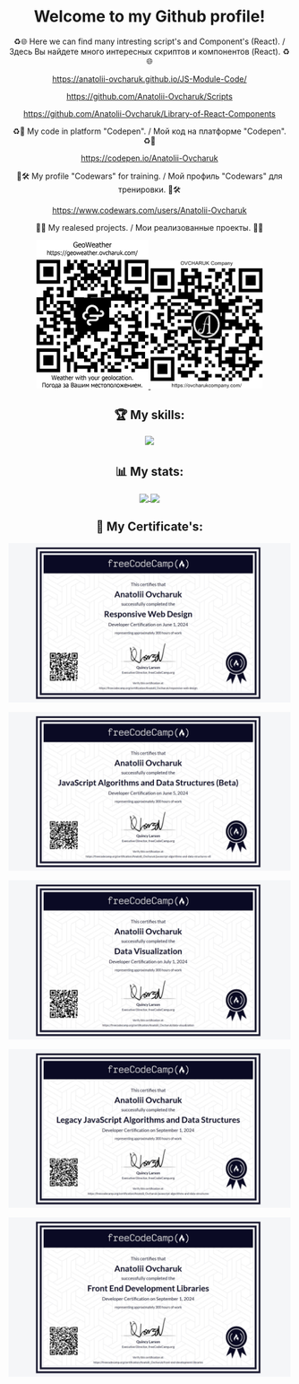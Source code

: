 <h1 align="center">Welcome to my Github profile!</h1>

<p align="center"> ♻🌐 Here we can find many intresting script's and Component's (React). / Здесь Вы найдете много интересных скриптов и компонентов (React). ♻🌐 </p>
<p align="center"><a align="center" target="_blank" href="https://anatolii-ovcharuk.github.io/JS-Module-Code/">https://anatolii-ovcharuk.github.io/JS-Module-Code/</a></p>
<p align="center"><a align="center" target="_blank" href="https://github.com/Anatolii-Ovcharuk/Scripts">https://github.com/Anatolii-Ovcharuk/Scripts</a></p>
<p align="center"><a align="center" target="_blank" href="https://github.com/Anatolii-Ovcharuk/Library-of-React-Components">https://github.com/Anatolii-Ovcharuk/Library-of-React-Components</a></p>

<p align="center"> ♻🧱 My code in platform "Codepen". / Мой код на платформе "Codepen". ♻🧱 </p>
<p align="center"><a align="center" target="_blank" href="https://codepen.io/Anatolii-Ovcharuk">https://codepen.io/Anatolii-Ovcharuk</a></p>

<p align="center"> 👘🛠 My profile "Codewars" for training. / Мой профиль "Codewars" для тренировки. 👘🛠 </p>
<p align="center"><a align="center" target="_blank" href="https://www.codewars.com/users/Anatolii-Ovcharuk">https://www.codewars.com/users/Anatolii-Ovcharuk</a></p>

<p align="center"> 💎🎈 My realesed projects. / Мои реализованные проекты. 💎🎈 </p>
<p align="center">
  <!-- <p align="center">https://geoweather.ao-server.cloudns.ch/</p> -->
  <a align="center" target="_blank" href="https://geoweather.ao-server.cloudns.ch/">
    <img src="./QR Code/Realesed projects/QR Code - GeoWeather.png" alt="geoweather.ao-server.cloudns.ch" width="200"/>
  </a>
  <!-- <p align="center">https://ovcharukcompany.com/</p> -->
  <a align="center" target="_blank" href="https://ovcharukcompany.com/">
    <img src="./QR Code/Realesed projects/QR Code - OVCHARUK Company.png" alt="ovcharukcompany.com" width="200"/>
  </a>
</p>

<!--
<p align="center" > 🎵🎙🎧 My created music here. / Моя созданная музыка здесь. 🎵🎙🎧 </p>
<p align="center" ><a align="center" target="_blank" href="https://anatolii-ovcharuk.bandcamp.com/music">https://anatolii-ovcharuk.bandcamp.com/music</a></p>
-->

<h2 align="center">🏆 My skills:</h2>
<p align="center">
  <a href="https://skillicons.dev" target="_blank">
    <img src="https://skillicons.dev/icons?i=windows,powershell,vscode,codepen,bash,github,cloudflare,git,html,css,sass,js,d3,npm,babel,webpack,react" />
  </a>
</p>

<h2 align="center">📊 My stats:</h2>
<p align="center">
  <a href="https://github-readme-stats.vercel.app/api?username=Anatolii-Ovcharuk&show_icons=true&theme=dark&show=reviews,discussions_started,discussions_answered,prs_merged,prs_merged_percentage" target="_blank">
    <img align="center" src="https://github-readme-stats.vercel.app/api?username=Anatolii-Ovcharuk&show_icons=true&card_width=400px&theme=dark&show=reviews,discussions_started,discussions_answered,prs_merged,prs_merged_percentage" />
  </a>
  <a href="https://github-readme-stats.vercel.app/api/top-langs/?username=Anatolii-Ovcharuk&size_weight=0.5&count_weight=0.5&show_icons=true&theme=dark" target="_blank">
    <img align="center" src="https://github-readme-stats.vercel.app/api/top-langs/?username=Anatolii-Ovcharuk&size_weight=0.5&count_weight=0.5&show_icons=true&theme=dark&card_width=400px&langs_count=10&layout=pie" />
  </a>
</p>

<h2 align="center">📑 My Certificate's:</h2>
<p align="center">
  <a href="https://www.freecodecamp.org/certification/Anatolii_Ovcharuk/responsive-web-design" target="_blank">
    <img src="./Certificates/Certificate - Responsive Web Design (ENG).jpg" alt="Certificate - Responsive Web Design"/>
  </a>
</p>
<p align="center">
  <a href="https://www.freecodecamp.org/certification/Anatolii_Ovcharuk/javascript-algorithms-and-data-structures-v8" target="_blank">
    <img src="./Certificates/Certificate - Java Script Algorithms and Data Structures (Beta, ENG).jpg" alt="Certificate - Java Script Algorithms and Data Structures"/>
  </a>
</p>
<p align="center">
  <a href="https://www.freecodecamp.org/certification/Anatolii_Ovcharuk/data-visualization" target="_blank">
    <img src="./Certificates/Certificate - Data Visualization (ENG).jpg" alt="Certificate - Data Visualization"/>
  </a>
</p>
<p align="center">
  <a href="https://www.freecodecamp.org/certification/Anatolii_Ovcharuk/javascript-algorithms-and-data-structures" target="_blank">
    <img src="./Certificates/Certificate - Legacy JavaScript Algorithms and Data Structures (ENG).jpg" alt="Certificate - Legacy JavaScript Algorithms and Data Structures"/>
  </a>
</p>
<p align="center">
  <a href="https://www.freecodecamp.org/certification/Anatolii_Ovcharuk/front-end-development-libraries" target="_blank">
    <img src="./Certificates/Certificate - Front End Development Libraries (ENG).jpg" alt="Certificate - Front End Development Libraries"/>
  </a>
</p>


<!---
- 👋 Hi, I’m @Anatolii-Ovcharuk
- 👀 I’m interested in ...
- 🌱 I’m currently learning ...
- 💞️ I’m looking to collaborate on ...
- 📫 How to reach me ...
- 😄 Pronouns: ...
- ⚡ Fun fact: ...

Anatolii-Ovcharuk/Anatolii-Ovcharuk is a ✨ special ✨ repository because its `README.md` (this file) appears on your GitHub profile.
You can click the Preview link to take a look at your changes.

[![Anurag's GitHub stats](https://github-readme-stats.vercel.app/api?username=Anatolii-Ovcharuk&show_icons=true&theme=dark)](https://github.com/anuraghazra/github-readme-stats)
--->
